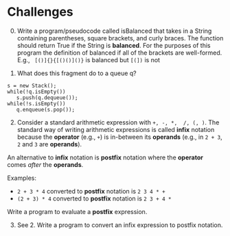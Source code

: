 # Challenges

0. Write a program/pseudocode called isBalanced that takes in a String containing parentheses, square brackets, and curly braces.  The function should return True if the String is **balanced**. For the purposes of this program the definition of balanced if all of the brackets are well-formed.
E.g., ` [()]{}{[()()]()}` is balanced but `[(])` is not

1. What does this fragment do to a queue q?
```
s = new Stack();
while(!q.isEmpty())
   s.push(q.dequeue());
while(!s.isEmpty())
   q.enqueue(s.pop());
```

2. Consider a standard arithmetic expression with `+, -, *,  /, (, )`. The standard way of writing arithmetic expressions is called **infix** notation because the **operator** (e.g., `+`) is in-between its **operands** (e.g., in `2 + 3`, `2` and `3` are **operands**).

An alternative to **infix** notation is **postfix** notation where the **operator** comes *after* the **operands**. 

Examples:
* `2 + 3 * 4` converted to **postfix** notation is `2 3 4 * +`
* `(2 + 3) * 4` converted to **postfix** notation is `2 3 + 4 *`

Write a program to evaluate a **postfix** expression.


3. See 2. Write a program to convert an infix expression to postfix notation.

